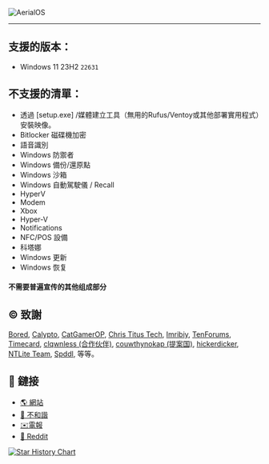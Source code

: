 ![AerialOS](https://github.com/user-attachments/assets/1d3ee0a5-5f65-4f77-9fa8-724ba5f88206)

---

## 支援的版本：
- Windows 11 23H2 `22631`

## 不支援的清單：
- 透過 [setup.exe] /媒體建立工具（無用的Rufus/Ventoy或其他部署實用程式）安裝映像。
- Bitlocker 磁碟機加密
- 語音識別
- Windows 防禦者
- Windows 備份/還原點
- Windows 沙箱
- Windows 自動駕駛儀 / Recall
- HyperV
- Modem
- Xbox
- Hyper-V
- Notifications
- NFC/POS 設備
- 科塔娜
- Windows 更新
- Windows 恢复
#### 不需要普遍宣传的其他组成部分

## ©️ 致謝
[Bored](https://twitter.com/Bra1nlet),
[Calypto](https://twitter.com/CaIypto),
[CatGamerOP](https://twitter.com/CatGamerOP),
[Chris Titus Tech](https://twitter.com/christitustech),
[Imribiy](https://twitter.com/imribiy),
[TenForums](https://www.tenforums.com/),
[Timecard](https://github.com/djdallmann/GamingPCSetup),
[clqwnless (合作伙伴)](https://github.com/clqwnless),
[couwthynokap (提案国)](https://github.com/couwthynokap),
[hickerdicker](https://github.com/hickerdicker),
[NTLite Team](https://www.ntlite.com/community/index.php),
[Spddl](https://github.com/spddl), 等等。

## 🔗 鏈接
- [🌎 網站](https://aerialos.vercel.app/)
- [🤖 不和諧](https://dsc.gg/aerialos/)
- [✉️電報](https://t.me/+_AGse0FWWldlZTZi)
- [🐤 Reddit](https://www.reddit.com/user/e1uen/)

<a href="https://star-history.com/#Aerial-LLC/AerialOS&Date">
 <picture>
   <source media="(prefers-color-scheme: dark)" srcset="https://api.star-history.com/svg?repos=Aerial-LLC/AerialOS&type=Date&theme=dark" />
   <source media="(prefers-color-scheme: light)" srcset="https://api.star-history.com/svg?repos=Aerial-LLC/AerialOS&type=Date" />
   <img alt="Star History Chart" src="https://api.star-history.com/svg?repos=Aerial-LLC/AerialOS&type=Date" />
 </picture>
</a>
